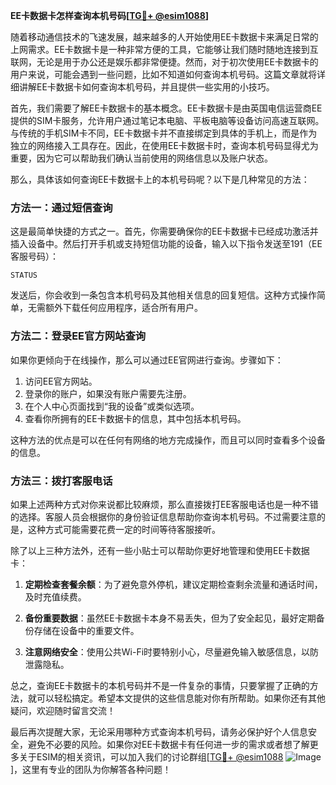 **EE卡数据卡怎样查询本机号码[[TG💪+ @esim1088](https://t.me/s/esim1088)]**

随着移动通信技术的飞速发展，越来越多的人开始使用EE卡数据卡来满足日常的上网需求。EE卡数据卡是一种非常方便的工具，它能够让我们随时随地连接到互联网，无论是用于办公还是娱乐都非常便捷。然而，对于初次使用EE卡数据卡的用户来说，可能会遇到一些问题，比如不知道如何查询本机号码。这篇文章就将详细讲解EE卡数据卡如何查询本机号码，并且提供一些实用的小技巧。

首先，我们需要了解EE卡数据卡的基本概念。EE卡数据卡是由英国电信运营商EE提供的SIM卡服务，允许用户通过笔记本电脑、平板电脑等设备访问高速互联网。与传统的手机SIM卡不同，EE卡数据卡并不直接绑定到具体的手机上，而是作为独立的网络接入工具存在。因此，在使用EE卡数据卡时，查询本机号码显得尤为重要，因为它可以帮助我们确认当前使用的网络信息以及账户状态。

那么，具体该如何查询EE卡数据卡上的本机号码呢？以下是几种常见的方法：

### 方法一：通过短信查询

这是最简单快捷的方式之一。首先，你需要确保你的EE卡数据卡已经成功激活并插入设备中。然后打开手机或支持短信功能的设备，输入以下指令发送至191（EE客服号码）：
```
STATUS
```
发送后，你会收到一条包含本机号码及其他相关信息的回复短信。这种方式操作简单，无需额外下载任何应用程序，适合所有用户。

### 方法二：登录EE官方网站查询

如果你更倾向于在线操作，那么可以通过EE官网进行查询。步骤如下：
1. 访问EE官方网站。
2. 登录你的账户，如果没有账户需要先注册。
3. 在个人中心页面找到“我的设备”或类似选项。
4. 查看你所拥有的EE卡数据卡的信息，其中包括本机号码。

这种方法的优点是可以在任何有网络的地方完成操作，而且可以同时查看多个设备的信息。

### 方法三：拨打客服电话

如果上述两种方式对你来说都比较麻烦，那么直接拨打EE客服电话也是一种不错的选择。客服人员会根据你的身份验证信息帮助你查询本机号码。不过需要注意的是，这种方式可能需要花费一定的时间等待客服接听。

除了以上三种方法外，还有一些小贴士可以帮助你更好地管理和使用EE卡数据卡：

1. **定期检查套餐余额**：为了避免意外停机，建议定期检查剩余流量和通话时间，及时充值续费。
   
2. **备份重要数据**：虽然EE卡数据卡本身不易丢失，但为了安全起见，最好定期备份存储在设备中的重要文件。

3. **注意网络安全**：使用公共Wi-Fi时要特别小心，尽量避免输入敏感信息，以防泄露隐私。

总之，查询EE卡数据卡的本机号码并不是一件复杂的事情，只要掌握了正确的方法，就可以轻松搞定。希望本文提供的这些信息能对你有所帮助。如果你还有其他疑问，欢迎随时留言交流！

最后再次提醒大家，无论采用哪种方式查询本机号码，请务必保护好个人信息安全，避免不必要的风险。如果你对EE卡数据卡有任何进一步的需求或者想了解更多关于ESIM的相关资讯，可以加入我们的讨论群组[[TG💪+ @esim1088](https://t.me/s/esim1088) ![Image](https://i.postimg.cc/4NQfJmqS/Snipaste-2025-05-13-00-14-12.png)]，这里有专业的团队为你解答各种问题！